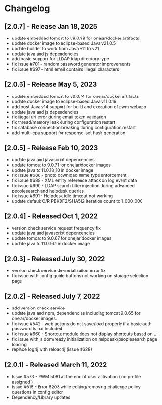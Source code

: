 # Changelog
## [2.0.7] - Release Jan 18, 2025
- update embedded tomcat to v9.0.98 for onejar/docker artifacts
- update docker image to eclipse-based Java v21.0.5
- update builder to work from Java v11 to v21
- update java and js dependencies
- add basic support for LLDAP ldap directory type
- fix issue #701 - random password generator improvements
- fix issue #697 - html email contains illegal characters

## [2.0.6] - Release May 5, 2023
- update embedded tomcat to v9.0.74 for onejar/docker artifacts
- update docker image to eclipse-based Java v11.0.19
- add post Java v14 support for build and execution of pwm webapp
- update java and js dependencies
- fix illegal url error during email token validation
- fix thread/memory leak during configuration restart
- fix database connection breaking during configuration restart
- add multi-cpu support for response-set hash generation

## [2.0.5] - Release Feb 10, 2023
- update java and javascript dependencies
- update tomcat to 9.0.71 for onejar/docker images
- update java to 11.0.18_10 in docker image
- fix issue #688 - photo download mime type enforcement
- fix issue #689 - XML entity reference attack on log event data
- fix issue #690 - LDAP search filter injection during advanced peoplesearch and helpdesk queries
- fix issue #691 - Helpdesk idle timeout not working
- update default C/R PBKDF2/SHA512 iteration count to 1_000_000

## [2.0.4] - Released Oct 1, 2022
- version check service request frequency fix
- update java and javascript dependencies
- update tomcat to 9.0.67 for onejar/docker images
- update java to 11.0.16.1 in docker image

## [2.0.3] - Released July 30, 2022
- version check service de-serialization error fix
- fix issue with config guide buttons not working on storage selection page

## [2.0.2] - Released July 7, 2022
- add version check service
- update java and npm, dependencies including tomcat 9.0.65 for onejar/docker images.
- fix issue #542 - web actions do not save/load properly if a basic auth password is not included
- fix issue #660 - Shortcut module does not display shortcuts based on …
- fix issue with js dom/ready initialization on helpdesk/peoplesearch page loading
- replace log4j with reload4j (issue #628)

## [2.0.1] - Released March 11, 2022
- Issue #573 - PWM 5081 at the end of user activation ( no profile assigned )
- Issue #615 - Error 5203 while editing/removing challenge policy questions in config editor
- Dependency/Library updates
